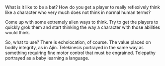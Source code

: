 What is it like to be a bat? How do you get a player to really reflexively
think like a character who very much does not think in normal human terms?

Come up with some extremely alien ways to think. Try to get the players to
quickly grok them and start thinking the way a character with those abilities
would think.

So, what to use? There is echolocation, of course. The value placed on bodily
integrity, as in Ajin. Telekinesis portrayed in the same way as something
requiring fine motor control that must be engrained. Telepathy portrayed as
a baby learning a language. 
